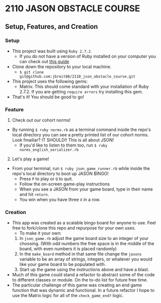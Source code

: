 # 2110 JASON OBSTACLE COURSE
## Setup, Features, and Creation

### Setup
- This project was built using `Ruby 2.7.2`.
  - If you do not have a version of Ruby installed on your computer you can check out [this guide](https://www.ruby-lang.org/en/documentation/installation/)
- Clone down the repository to your local machine.
  - `$ git clone git@github.com:jbreit88/2110_json_obstacle_course.git`
- This project uses the following gems:
  - Matrix: This should come standard with your installation of Ruby 2.7.2. If you are getting `require errors` try installing this gem.
- That's it! You should be good to go!

### Feature
1. Check out our cohort norms!
  - By running `$ ruby norms.rb` as a terminal command inside the repo's local directory you can see a pretty printed list of our cohort norms. Look fmailiar? IT SHOULD!! This is all about JSON!
    - If you'd like to listen to them too, run `$ ruby norms_english_serializer.rb` 
2. Let's play a game!
  - From your terminal, run `$ ruby json_game_runner.rb` while inside the repo's local directory to boot up JASON BINGO!
    - Press `P` to play or `Q` to quit.
    - Follow the on-screen game-play instructions
    - When you see a JASON from your game board, type in their name and hit `return`.
    - You win when you have three `X` in a row.
    
### Creation
- This app was created as a scalable bingo board for anyone to use. Feel free to fork/clone this repo and repurpose for your own uses. 
  - To make it your own:
  1. In `json_game.rb` adjust the game board size to an integer of your choosing. (With odd numbers the free space is in the middle of the board, with even numbers it is placed randomly)
  2. In the `make_board` method in that same file change the `jasons` variable to be an array of strings, integers, or whatever you would like your game board to be populated with.
  3. Start up the game using the instructions above and have a blast.
- Much of this game could stand a refactor to abstract some of the code to different classes or module. On the to-do list for future free time.
- The particular challenge of this game was creating an end game function that was dynamic and functional. In a future refactor I hope to use the Matrix logic for all of the `check_game_end?` logic.

